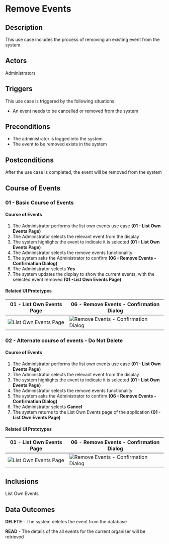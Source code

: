 # Remove Events

## Description

This use case includes the process of removing an existing event from the system.

## Actors

Administrators

## Triggers

This use case is triggered by the following situations:

- An event needs to be cancelled or removed from the system

## Preconditions

- The administrator is logged into the system
- The event to be removed exists in the system

## Postconditions

After the use case is completed, the event will be removed from the system

## Course of Events

### 01 - Basic Course of Events

#### Course of Events
1. The Administrator performs the list own events use case **(01 - List Own Events Page)**
2. The Administrator selects the relevant event from the display
3. The system highlights the event to indicate it is selected **(01 - List Own Events Page)**
4. The Administrator selects the remove events functionality
5. The system asks the Administrator to confirm **(06 - Remove Events - Confirmation Dialog)**
6. The Administrator selects **Yes**
7. The system updates the display to show the current events, with the selected event removed **(01 -List Own Events Page)**

#### Related UI Prototypes
| 01 - List Own Events Page | 06 - Remove Events - Confirmation Dialog |
| --- | --- |
| ![List Own Events Page](ui/.png) | ![Remove Events - Confirmation Dialog](ui/.png) |

### 02 - Alternate course of events - Do Not Delete

#### Course of Events
1. The Administrator performs the list own events use case **(01 - List Own Events Page)**
2. The Administrator selects the relevant event from the display
3. The system highlights the event to indicate it is selected **(01 - List Own Events Page)**
4. The Administrator selects the remove events functionality
5. The system asks the Administrator to confirm **(06 - Remove Events - Confirmation Dialog)**
6. The Administrator selects **Cancel**
7. The system returns to the List Own Events page of the application **(01 - List Own Events Page)**

#### Related UI Prototypes
| 01 - List Own Events Page | 06 - Remove Events - Confirmation Dialog |
| --- | --- |
| ![List Own Events Page](ui/.png) | ![Remove Events - Confirmation Dialog](ui/.png) |


## Inclusions
List Own Events

## Data Outcomes
**DELETE** - The system deletes the event from the database

**READ** - The details of the all events for the current organiser will be retrieved
